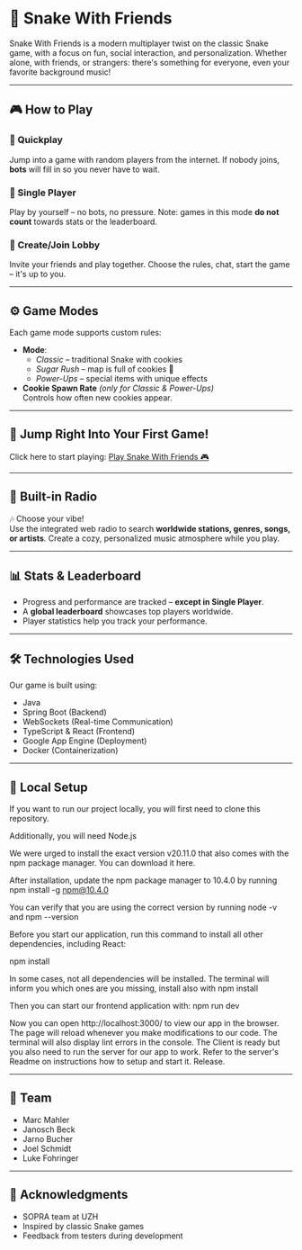 # 🐍 Snake With Friends

Snake With Friends is a modern multiplayer twist on the classic Snake game, with a focus on fun, social interaction, and personalization. Whether alone, with friends, or strangers: there's something for everyone, even your favorite background music!

---

## 🎮 How to Play

### 🔹 Quickplay
Jump into a game with random players from the internet. If nobody joins, **bots** will fill in so you never have to wait.

### 🔹 Single Player
Play by yourself – no bots, no pressure. Note: games in this mode **do not count** towards stats or the leaderboard.

### 🔹 Create/Join Lobby
Invite your friends and play together. Choose the rules, chat, start the game – it's up to you.


---

## ⚙️ Game Modes

Each game mode supports custom rules:

- **Mode**:
  - *Classic* – traditional Snake with cookies
  - *Sugar Rush* – map is full of cookies 🍪
  - *Power-Ups* – special items with unique effects
- **Cookie Spawn Rate** *(only for Classic & Power-Ups)*  
  Controls how often new cookies appear.

---

## 🚀 Jump Right Into Your First Game!

Click here to start playing: [Play Snake With Friends 🎮](https://sopra-fs25-group-23-client.vercel.app/login)

---

## 🎻 Built-in Radio

🎶 Choose your vibe!  
Use the integrated web radio to search **worldwide stations, genres, songs, or artists**. Create a cozy, personalized music atmosphere while you play.

---

## 📊 Stats & Leaderboard

- Progress and performance are tracked – **except in Single Player**.
- A **global leaderboard** showcases top players worldwide.
- Player statistics help you track your performance.

---

## 🛠 Technologies Used

Our game is built using:

- Java
- Spring Boot (Backend)
- WebSockets (Real-time Communication)
- TypeScript & React (Frontend)
- Google App Engine (Deployment)
- Docker (Containerization)

---

## 🚀 Local Setup

If you want to run our project locally, you will first need to clone this repository.

Additionally, you will need Node.js

We were urged to install the exact version v20.11.0 that also comes with the npm package manager. You can download it here.

After installation, update the npm package manager to 10.4.0 by running npm install -g npm@10.4.0

You can verify that you are using the correct version by running node -v and npm --version

Before you start our application, run this command to install all other dependencies, including React:

npm install

In some cases, not all dependencies will be installed. The terminal will inform you which ones are you missing, install also with npm install <dependency-name>

Then you can start our frontend application with: npm run dev

Now you can open http://localhost:3000/ to view our app in the browser. The page will reload whenever you make modifications to our code. The terminal will also display lint errors in the console. The Client is ready but you also need to run the server for our app to work. Refer to the server's Readme on instructions how to setup and start it. Release.

---

## 👥 Team

- Marc Mahler
- Janosch Beck
- Jarno Bucher
- Joel Schmidt
- Luke Fohringer

---

## 🙏 Acknowledgments

- SOPRA team at UZH
- Inspired by classic Snake games
- Feedback from testers during development
